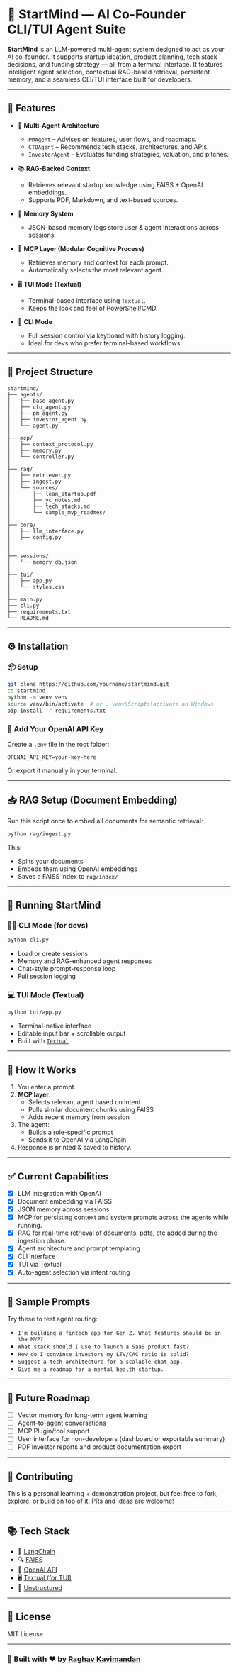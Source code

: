 
# 🚀 StartMind — AI Co-Founder CLI/TUI Agent Suite

**StartMind** is an LLM-powered multi-agent system designed to act as your AI co-founder. It supports startup ideation, product planning, tech stack decisions, and funding strategy — all from a terminal interface. It features intelligent agent selection, contextual RAG-based retrieval, persistent memory, and a seamless CLI/TUI interface built for developers.

---

## 🌟 Features

- 🧠 **Multi-Agent Architecture**
  - `PMAgent` – Advises on features, user flows, and roadmaps.
  - `CTOAgent` – Recommends tech stacks, architectures, and APIs.
  - `InvestorAgent` – Evaluates funding strategies, valuation, and pitches.

- 📚 **RAG-Backed Context**
  - Retrieves relevant startup knowledge using FAISS + OpenAI embeddings.
  - Supports PDF, Markdown, and text-based sources.

- 🧠 **Memory System**
  - JSON-based memory logs store user & agent interactions across sessions.

- 🔄 **MCP Layer (Modular Cognitive Process)**
  - Retrieves memory and context for each prompt.
  - Automatically selects the most relevant agent.

- 🖥 **TUI Mode (Textual)**
  - Terminal-based interface using `Textual`.
  - Keeps the look and feel of PowerShell/CMD.

- 🧪 **CLI Mode**
  - Full session control via keyboard with history logging.
  - Ideal for devs who prefer terminal-based workflows.

---

## 📁 Project Structure

```
startmind/
├── agents/
│   ├── base_agent.py
│   ├── cto_agent.py
│   ├── pm_agent.py
│   ├── investor_agent.py
│   └── agent.py
│
├── mcp/
│   ├── context_protocol.py
│   ├── memory.py
│   └── controller.py
│
├── rag/
│   ├── retriever.py
│   ├── ingest.py
│   └── sources/
│       ├── lean_startup.pdf
│       ├── yc_notes.md
│       ├── tech_stacks.md
│       └── sample_mvp_readmes/
│
├── core/
│   ├── llm_interface.py
│   ├── config.py
│  
│
├── sessions/
│   └── memory_db.json
│
├── tui/
│   ├── app.py
│   └── styles.css
│
├── main.py
├── cli.py
├── requirements.txt
└── README.md
```

---

## ⚙️ Installation

### 📦 Setup

```bash
git clone https://github.com/yourname/startmind.git
cd startmind
python -m venv venv
source venv/bin/activate  # or .\venv\Scripts\activate on Windows
pip install -r requirements.txt
```

### 🔑 Add Your OpenAI API Key

Create a `.env` file in the root folder:

```
OPENAI_API_KEY=your-key-here
```

Or export it manually in your terminal.

---

## 📥 RAG Setup (Document Embedding)

Run this script once to embed all documents for semantic retrieval:

```bash
python rag/ingest.py
```

This:
- Splits your documents
- Embeds them using OpenAI embeddings
- Saves a FAISS index to `rag/index/`

---

## 🚀 Running StartMind

### 🧑‍💻 CLI Mode (for devs)

```bash
python cli.py
```

- Load or create sessions
- Memory and RAG-enhanced agent responses
- Chat-style prompt-response loop
- Full session logging

### 💻 TUI Mode (Textual)

```bash
python tui/app.py
```

- Terminal-native interface
- Editable input bar + scrollable output
- Built with [`Textual`](https://textual.textualize.io/)

---

## 🧠 How It Works

1. You enter a prompt.
2. **MCP layer**:
   - Selects relevant agent based on intent
   - Pulls similar document chunks using FAISS
   - Adds recent memory from session
3. The agent:
   - Builds a role-specific prompt
   - Sends it to OpenAI via LangChain
4. Response is printed & saved to history.

---

## ✅ Current Capabilities

- [x] LLM integration with OpenAI
- [x] Document embedding via FAISS
- [x] JSON memory across sessions
- [x] MCP for persisting context and system prompts across the agents while running.
- [x] RAG for real-time retrieval of documents, pdfs, etc added during the ingestion phase.   
- [x] Agent architecture and prompt templating
- [x] CLI interface
- [x] TUI via Textual
- [x] Auto-agent selection via intent routing

---

## 🧪 Sample Prompts

Try these to test agent routing:

- `I'm building a fintech app for Gen Z. What features should be in the MVP?`
- `What stack should I use to launch a SaaS product fast?`
- `How do I convince investors my LTV/CAC ratio is solid?`
- `Suggest a tech architecture for a scalable chat app.`
- `Give me a roadmap for a mental health startup.`

---

## 🔮 Future Roadmap

- [ ] Vector memory for long-term agent learning
- [ ] Agent-to-agent conversations
- [ ] MCP Plugin/tool support
- [ ] User interface for non-developers (dashboard or exportable summary)
- [ ] PDF investor reports and product documentation export

---

## 🤝 Contributing

This is a personal learning + demonstration project, but feel free to fork, explore, or build on top of it. PRs and ideas are welcome!

---

## 📚 Tech Stack

- 🧠 [LangChain](https://github.com/langchain-ai/langchain)
- 🔍 [FAISS](https://github.com/facebookresearch/faiss)
- 💬 [OpenAI API](https://platform.openai.com/)
- 🖥 [Textual (for TUI)](https://textual.textualize.io/)
- 📖 [Unstructured](https://github.com/Unstructured-IO/unstructured)

---

## 📜 License

MIT License

---


### 🚀 Built with ❤️ by [Raghav Kavimandan](https://github.com/Raghav2305)
